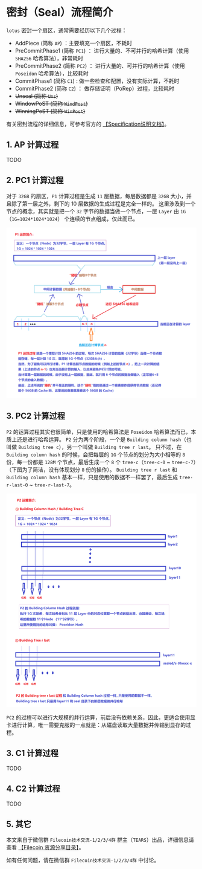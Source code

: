 
# 密封（Seal）流程简介

`lotus` 密封一个扇区，通常需要经历以下几个过程：

- AddPiece (简称 `AP`) ：主要填充一个扇区，不耗时
- PreCommitPhase1 (简称 `PC1`) ： 进行大量的、不可并行的哈希计算（使用 `SHA256` 哈希算法），非常耗时
- PreCommitPhase2 (简称 `PC2`) ： 进行大量的、可并行的哈希计算（使用 `Poseidon` 哈希算法），比较耗时
- CommitPhase1 (简称 `C1`) : 做一些检查和配置，没有实际计算，不耗时
- CommitPhase2 (简称 `C2`) ： 做存储证明（PoRep）过程，比较耗时
- ~~Unseal (简称 `Uns`)~~
- ~~WindowPoST (简称 `WindPost`)~~
- ~~WinningPoST (简称 `WinPost`)~~

有关密封流程的详细信息，可参考官方的 [【Specification说明文档】](https://filecoin-project.github.io/specs/)。

## 1. AP 计算过程

TODO

## 2. PC1 计算过程

对于 `32GB` 的扇区，`P1` 计算过程是生成 `11` 层数据，每层数据都是 `32GB` 大小，并且除了第一层之外，剩下的 10 层数据的生成过程是完全一样的。
这里涉及到一个节点的概念，其实就是把一个 `32` 字节的数据当做一个节点，一层 `Layer` 由 `1G`（`1G=1024*1024*1024`） 个连续的节点组成，仅此而已。

![P1 运算流程简介](./pictures/P1.png)

## 3. PC2 计算过程

`P2` 的运算过程其实也很简单，只是使用的哈希算法是 `Poseidon` 哈希算法而已，本质上还是进行哈希运算。
`P2` 分为两个阶段，一个是 `Building column hash`（也叫做 `Building tree c`），另一个叫做 `Building tree r last`。
只不过，在 `Building column hash` 的时候，会把每层的 `1G` 个节点的划分为大小相等的 `8` 份，每一份都是 `128M` 个节点，最后生成一个 `8` 个 `tree-c`（`tree-c-0` ~ `tree-c-7`）（下图为了简洁，没有体现划分 `8` 份的操作）。
`Building tree r last` 和  `Building column hash` 基本一样，只是使用的数据不一样罢了，最后生成 `tree-r-last-0` ~ `tree-r-last-7`。

![P2 运算流程简介](./pictures/P2.png)

`PC2` 的过程可以进行大规模的并行运算，前后没有依赖关系，因此，更适合使用显卡进行计算，唯一需要克服的一点就是：从磁盘读取大量数据并传输到显存的过程。

## 3. C1 计算过程

TODO

## 4. C2 计算过程

TODO


## 5. 其它

本文来自于微信群 `Filecoin技术交流-1/2/3/4群` 群主（`TEARS`）出品，详细信息请查看 [【Filecoin 资源分享目录】](https://github.com/CoinSummer/filecoin)。

如有任何问题，请在微信群 `Filecoin技术交流-1/2/3/4群` 中讨论。

